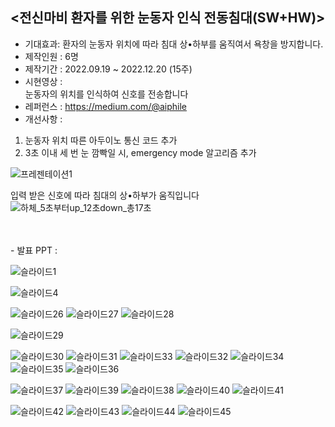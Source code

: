 <전신마비 환자를 위한 눈동자 인식 전동침대(SW+HW)> <br>
- 
- 기대효과: 환자의 눈동자 위치에 따라 침대 상•하부를 움직여서 욕창을 방지합니다.
- 제작인원 : 6명
- 제작기간 : 2022.09.19 ~ 2022.12.20 (15주)
- 시현영상 : <br>
눈동자의 위치를 인식하여 신호를 전송합니다 <br>
- 레퍼런스 : https://medium.com/@aiphile <br>
- 개선사항 : <br>
1) 눈동자 위치 따른 아두이노 통신 코드 추가 <br>
2) 3초 이내 세 번 눈 깜빡일 시, emergency mode 알고리즘 추가 <br>


![프레젠테이션1](https://github.com/everydayday/3-2CapstoneDesign1/assets/96685431/6d20610d-de10-4af7-b64e-ce0962f03ea6)

입력 받은 신호에 따라 침대의 상•하부가 움직입니다 <br>
![하체_5초부터up_12초down_총17초](https://github.com/everydayday/3-2CapstoneDesign1/assets/96685431/6ee81566-6041-44a5-ad6b-8586aee5110a)

<br>



<br>
- 발표 PPT : <br>

![슬라이드1](https://github.com/everydayday/3-2CapstoneDesign1/assets/96685431/5764fa43-09de-4739-afd1-88c820a13c2e)




![슬라이드4](https://github.com/everydayday/3-2CapstoneDesign1/assets/96685431/b3dbe34f-a3b9-4546-b7ad-dac727779da7)







![슬라이드26](https://github.com/everydayday/3-2CapstoneDesign1/assets/96685431/270ff28a-fa29-46e2-9277-61c28d0602ff)
![슬라이드27](https://github.com/everydayday/3-2CapstoneDesign1/assets/96685431/017f64c0-3dcb-44ad-af91-08fb295a6ea0)
![슬라이드28](https://github.com/everydayday/3-2CapstoneDesign1/assets/96685431/9c2ccd5a-f720-47e0-90ba-63015010b9d8)


![슬라이드29](https://github.com/everydayday/3-2CapstoneDesign1/assets/96685431/c0757b6e-81da-4ab4-b4be-52b4e3ac3a51)

![슬라이드30](https://github.com/everydayday/3-2CapstoneDesign1/assets/96685431/bd624544-936a-46cf-abfe-8e19ca05bb37)
![슬라이드31](https://github.com/everydayday/3-2CapstoneDesign1/assets/96685431/a18ad71f-a9c4-48cc-ae7e-e7dfd111d8f7)
![슬라이드33](https://github.com/everydayday/3-2CapstoneDesign1/assets/96685431/ca22163b-e2df-465d-ab67-2431a966c6dd)
![슬라이드32](https://github.com/everydayday/3-2CapstoneDesign1/assets/96685431/8384b0b0-de53-4bd8-9fb5-b3d665ad15f0)
![슬라이드34](https://github.com/everydayday/3-2CapstoneDesign1/assets/96685431/9c8356bf-ae14-4e14-8d3f-55f1f9143a95)
![슬라이드35](https://github.com/everydayday/3-2CapstoneDesign1/assets/96685431/0ca987d5-66d6-4e23-a534-f484541cb1ae)
![슬라이드36](https://github.com/everydayday/3-2CapstoneDesign1/assets/96685431/0e84b2e1-e746-47b9-8f3d-52ac41e34f04)


![슬라이드37](https://github.com/everydayday/3-2CapstoneDesign1/assets/96685431/bc5df02e-c4b8-4818-b05b-f937aaf2fb26)
![슬라이드39](https://github.com/everydayday/3-2CapstoneDesign1/assets/96685431/b1841d86-3717-47e8-abb4-484a6bbbaf99)
![슬라이드38](https://github.com/everydayday/3-2CapstoneDesign1/assets/96685431/cdbf57e0-1eed-4c9c-b6f6-75590bb1aeff)
![슬라이드40](https://github.com/everydayday/3-2CapstoneDesign1/assets/96685431/6da27eb1-a564-468d-9da4-0e1b15f812cc)
![슬라이드41](https://github.com/everydayday/3-2CapstoneDesign1/assets/96685431/384eb200-5df9-43d2-a200-1eafc9b1d039)

![슬라이드42](https://github.com/everydayday/3-2CapstoneDesign1/assets/96685431/37192b2b-db8e-40d0-95ec-754c410c6259)
![슬라이드43](https://github.com/everydayday/3-2CapstoneDesign1/assets/96685431/3e6ba6d0-2f73-4da1-b187-e41ca494da36)
![슬라이드44](https://github.com/everydayday/3-2CapstoneDesign1/assets/96685431/d375a603-c703-4112-a2b3-135dc76962d3)
![슬라이드45](https://github.com/everydayday/3-2CapstoneDesign1/assets/96685431/e5a8cc2e-0af5-486d-ae34-73ccf0898465)

